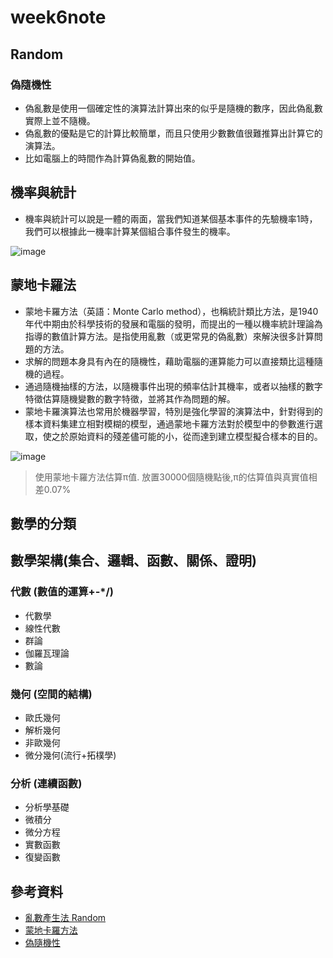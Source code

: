 # week6note
## Random 
### 偽隨機性
* 偽亂數是使用一個確定性的演算法計算出來的似乎是隨機的數序，因此偽亂數實際上並不隨機。
* 偽亂數的優點是它的計算比較簡單，而且只使用少數數值很難推算出計算它的演算法。
* 比如電腦上的時間作為計算偽亂數的開始值。
## 機率與統計
* 機率與統計可以說是一體的兩面，當我們知道某個基本事件的先驗機率1時，我們可以根據此一機率計算某個組合事件發生的機率。

![image](https://user-images.githubusercontent.com/62127656/138017586-73ae67eb-a619-4d52-a15e-87202f2299bd.png)

## 蒙地卡羅法
* 蒙地卡羅方法（英語：Monte Carlo method），也稱統計類比方法，是1940年代中期由於科學技術的發展和電腦的發明，而提出的一種以機率統計理論為指導的數值計算方法。是指使用亂數（或更常見的偽亂數）來解決很多計算問題的方法。
* 求解的問題本身具有內在的隨機性，藉助電腦的運算能力可以直接類比這種隨機的過程。
* 通過隨機抽樣的方法，以隨機事件出現的頻率估計其機率，或者以抽樣的數字特徵估算隨機變數的數字特徵，並將其作為問題的解。
* 蒙地卡羅演算法也常用於機器學習，特別是強化學習的演算法中，針對得到的樣本資料集建立相對模糊的模型，通過蒙地卡羅方法對於模型中的參數進行選取，使之於原始資料的殘差儘可能的小，從而達到建立模型擬合樣本的目的。

![image](https://user-images.githubusercontent.com/62127656/138016552-910f313d-1f15-4eba-881e-b15d7bb513a3.png)
>使用蒙地卡羅方法估算π值. 放置30000個隨機點後,π的估算值與真實值相差0.07%
## 數學的分類
## 數學架構(集合、邏輯、函數、關係、證明)
### 代數 (數值的運算+-*/)
* 代數學
* 線性代數
* 群論
* 伽羅瓦理論
* 數論
### 幾何 (空間的結構)
* 歐氏幾何
* 解析幾何
* 非歐幾何
* 微分幾何(流行+拓樸學)
### 分析 (連續函數)
* 分析學基礎
* 微積分
* 微分方程
* 實數函數
* 復變函數
## 參考資料
* [亂數產生法 Random](https://programmermedia.org/root/%E9%99%B3%E9%8D%BE%E8%AA%A0/%E8%AA%B2%E7%A8%8B/%E8%BB%9F%E9%AB%94%E5%B7%A5%E7%A8%8B%E8%88%87%E6%BC%94%E7%AE%97%E6%B3%95/alg/_doc/02-random.md?fbclid=IwAR0eCksou7arDlVjxXHCRvWTHIF-_CoT931dsxDqfg5YyM_XEEMJIbykRXc)
* [蒙地卡羅方法](https://zh.wikipedia.org/wiki/%E8%92%99%E5%9C%B0%E5%8D%A1%E7%BE%85%E6%96%B9%E6%B3%95)
* [偽隨機性](https://zh.wikipedia.org/wiki/%E4%BC%AA%E9%9A%8F%E6%9C%BA%E6%80%A7)
